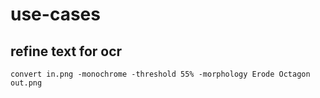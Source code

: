 # use-cases

## refine text for ocr

    convert in.png -monochrome -threshold 55% -morphology Erode Octagon out.png
